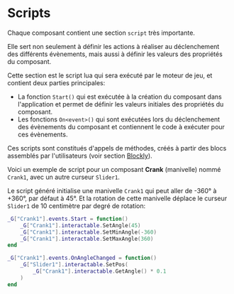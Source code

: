 # Scripts
Chaque composant contient une section `script` très importante.

Elle sert non seulement à définir les actions à réaliser au déclenchement des différents évènements,
mais aussi à définir les valeurs des propriétés du composant.

Cette section est le script lua qui sera exécuté par le moteur de jeu, et contient deux parties principales:

- La fonction `Start()` qui est exécutée à la création du composant dans l'application et permet de définir les valeurs initiales des propriétés du composant.
- Les fonctions `On<event>()` qui sont exécutées lors du déclenchement des évènements du composant et contiennent le code à exécuter pour ces évènements.

Ces scripts sont constitués d'appels de méthodes, créés à partir des blocs assemblés par l'utilisateurs (voir section [Blockly](../website/blockly.md)).

Voici un exemple de script pour un composant **Crank** (manivelle) nommé `Crank1`, avec un autre curseur `Slider1`.

Le script généré initialise une manivelle `Crank1` qui peut aller de -360° à +360°, par défaut à 45°.
Et la rotation de cette manivelle déplace le curseur `Slider1` de 10 centimètre par degré de rotation:

```lua
_G["Crank1"].events.Start = function()
    _G["Crank1"].interactable.SetAngle(45)
    _G["Crank1"].interactable.SetMinAngle(-360)
    _G["Crank1"].interactable.SetMaxAngle(360)
end

_G["Crank1"].events.OnAngleChanged = function()
    _G["Slider1"].interactable.SetPos(
        _G["Crank1"].interactable.GetAngle() * 0.1
    )
end
```